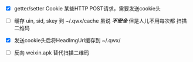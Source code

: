 - [x] getter/setter Cookie 某些HTTP POST请求，需要发送cookie头
- [ ] 缓存 uin, sid, skey 到 ~/.qwx/cache 虽说 ***不安全*** 但是人儿不用每次都
扫描二维码
- [x] 发送cookie头后将HeadImgUrl缓存到 ~/.qwx/ 
- [ ] 反向 weixin.apk 替代扫描二维码

